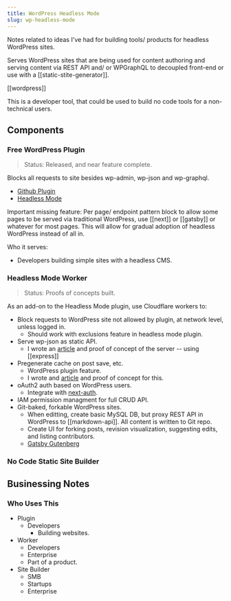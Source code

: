 ```yaml
---
title: WordPress Headless Mode
slug: wp-headless-mode
---
```


Notes related to ideas I've had for building tools/ products for headless WordPress sites.

Serves WordPress sites that are being used for content authoring and serving content via REST API and/ or WPGraphQL to decoupled front-end or use with a [[static-stite-generator]].

[[wordpress]]

This is a developer tool, that could be used to build no code tools for a non-technical users.

## Components

### Free WordPress Plugin

> Status: Released, and near feature complete.

Blocks all requests to site besides wp-admin, wp-json and wp-graphql.

- [Github Plugin](https://github.com/Shelob9/headless-mode)
- [Headless Mode](https://wordpress.org/plugins/headless-mode)

Important missing feature: Per page/ endpoint pattern block to allow some pages to be served via traditional WordPress, use [[next]] or [[gatsby]] or whatever for most pages. This will allow for gradual adoption of headless WordPress instead of all in.

Who it serves:

- Developers building simple sites with a headless CMS.

### Headless Mode Worker

> Status: Proofs of concepts built.

As an add-on to the Headless Mode plugin, use Cloudflare workers to:

- Block requests to WordPress site not allowed by plugin, at network level, unless logged in.
  - Should work with exclusions feature in headless mode plugin.
- Serve wp-json as static API.
  - I wrote an [article](https://torquemag.io/2019/02/using-express-to-build-a-node-js-server-to-proxy-the-wordpress-rest-api/) and proof of concept of the server -- using [[express]]
- Pregenerate cache on post save, etc.
  - WordPress plugin feature.
  - I wrote and [article](https://torquemag.io/2019/01/using-the-wp-queue-to-copy-rest-api-data-to-files/) and proof of concept for this.
- oAuth2 auth based on WordPress users.
  - Integrate with [next-auth](https://next-auth.js.org/).
- IAM permission managment for full CRUD API.
- Git-baked, forkable WordPress sites.
  - When editting, create basic MySQL DB, but proxy REST API in WordPress to [[markdown-api]]. All content is written to Git repo.
  - Create UI for forking posts, revision visualization, suggesting edits, and listing contributors.
  - [Gatsby Gutenberg](https://gatsbywpgutenberg.netlify.app/)

### No Code Static Site Builder

## Businessing Notes

### Who Uses This

- Plugin
  - Developers
    - Building websites.
- Worker
  - Developers
  - Enterprise
  - Part of a product.
- Site Builder
  - SMB
  - Startups
  - Enterprise
